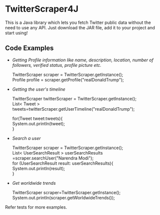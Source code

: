 # TwitterScraper4J

This is a Java library which lets you fetch Twitter public data without the need to use any API. Just download the JAR file, add it to your project and start using!

## Code Examples

 - *Getting Profile information like name, description, location, number of followers, verified status, profile picture etc.*

    TwitterScraper scraper = TwitterScraper.getInstance();  
    Profile profile = scraper.getProfile("realDonaldTrump");

 - *Getting the user's timeline*

    TwitterScraper twitterScraper = TwitterScraper.getInstance();  
    List< Tweet > tweets=twitterScraper.getUserTimeline("realDonaldTrump");  
      
    for(Tweet tweet:tweets){  
        System.out.println(tweet);  
    }

 - *Search a user*

    TwitterScraper scraper = TwitterScraper.getInstance();  
    List< UserSearchResult > userSearchResults =scraper.searchUser("Narendra Modi");  
    for (UserSearchResult result: userSearchResults){  
        System.out.println(result);  
    }

 - *Get worldwide trends*

    TwitterScraper scraper=TwitterScraper.getInstance();  
    System.out.println(scraper.getWorldwideTrends());

Refer tests for more examples.



